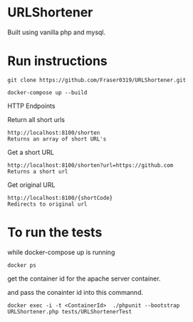 # URLShortener

Built using vanilla php and mysql.

# Run instructions

    git clone https://github.com/Fraser0319/URLShortener.git

    docker-compose up --build

HTTP Endpoints

Return all short urls

    http://localhost:8100/shorten
    Returns an array of short URL's

Get a short URL

    http://localhost:8100/shorten?url=https://github.com
    Returns a short url

Get original URL

    http://localhost:8100/{shortCode}
    Redirects to original url


# To run the tests 

while docker-compose up is running

    docker ps

get the container id for the apache server container.

and pass the conainter id into this commannd.

    docker exec -i -t <ContainerId>  ./phpunit --bootstrap URLShortener.php tests/URLShortenerTest
